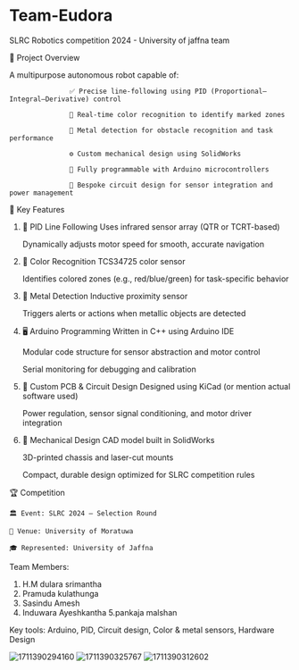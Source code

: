 # Team-Eudora
SLRC Robotics competition 2024 - University of jaffna team


🚀 Project Overview

A multipurpose autonomous robot capable of:


                   ✅ Precise line-following using PID (Proportional–Integral–Derivative) control

                   🎨 Real-time color recognition to identify marked zones

                   🧲 Metal detection for obstacle recognition and task performance

                   ⚙️ Custom mechanical design using SolidWorks

                   🧠 Fully programmable with Arduino microcontrollers

                   🔌 Bespoke circuit design for sensor integration and power management



🧩 Key Features

1. 🔄 PID Line Following
   Uses infrared sensor array (QTR or TCRT-based)

   Dynamically adjusts motor speed for smooth, accurate navigation

  
2. 🎨 Color Recognition
   TCS34725 color sensor

   Identifies colored zones (e.g., red/blue/green) for task-specific behavior

3. 🧲 Metal Detection
   Inductive proximity sensor

    Triggers alerts or actions when metallic objects are detected

4. 🖥️ Arduino Programming
   Written in C++ using Arduino IDE

   Modular code structure for sensor abstraction and motor control

   Serial monitoring for debugging and calibration

5. 🧰 Custom PCB & Circuit Design
   Designed using KiCad (or mention actual software used)

   Power regulation, sensor signal conditioning, and motor driver integration

6. 🧱 Mechanical Design
   CAD model built in SolidWorks

   3D-printed chassis and laser-cut mounts

   Compact, durable design optimized for SLRC competition rules





🏆 Competition 

    🏛️ Event: SLRC 2024 – Selection Round

    📍 Venue: University of Moratuwa

    🎓 Represented: University of Jaffna



Team Members:
  1. H.M dulara srimantha
  2. Pramuda kulathunga
  3. Sasindu Amesh
  4. Induwara Ayeshkantha 
  5.pankaja malshan


Key tools: Arduino, PID, Circuit design, Color & metal sensors, Hardware Design

![1711390294160](https://github.com/user-attachments/assets/960789bc-253a-474a-a4bb-790b0e43554d)
![1711390325767](https://github.com/user-attachments/assets/ff5c6f1b-5933-4324-b073-8a3f6c9a00f9)
![1711390312602](https://github.com/user-attachments/assets/61b454cb-2a3f-4e78-8ca4-090ad8b1b3ef)




